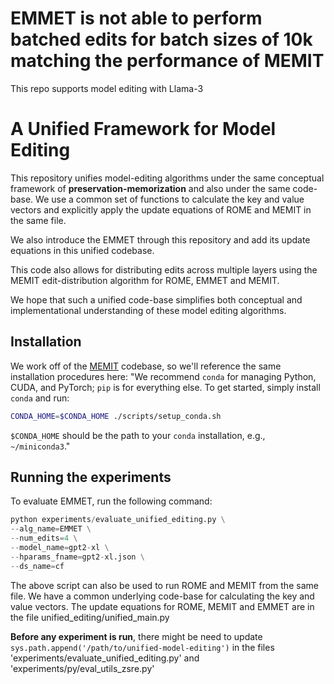 # EMMET is not able to perform batched edits for batch sizes of 10k matching the performance of MEMIT
This repo supports model editing with Llama-3

# A Unified Framework for Model Editing

This repository unifies model-editing algorithms under the same conceptual framework of **preservation-memorization** and also under the same code-base. We use a common set of functions to calculate the key and value vectors and explicitly apply the update equations of ROME and MEMIT in the same file. 

We also introduce the EMMET through this repository and add its update equations in this unified codebase.

This code also allows for distributing edits across multiple layers using the MEMIT edit-distribution algorithm for ROME, EMMET and MEMIT.

We hope that such a unified code-base simplifies both conceptual and implementational understanding of these model editing algorithms.

## Installation
We work off of the [MEMIT](https://github.com/kmeng01/memit) codebase, so we'll reference the same installation procedures here: 
"We recommend `conda` for managing Python, CUDA, and PyTorch; `pip` is for everything else. To get started, simply install `conda` and run:
```bash
CONDA_HOME=$CONDA_HOME ./scripts/setup_conda.sh
```

`$CONDA_HOME` should be the path to your `conda` installation, e.g., `~/miniconda3`."


## Running the experiments
To evaluate EMMET, run the following command:

```python
python experiments/evaluate_unified_editing.py \
--alg_name=EMMET \
--num_edits=4 \
--model_name=gpt2-xl \
--hparams_fname=gpt2-xl.json \
--ds_name=cf
```

The above script can also be used to run ROME and MEMIT from the same file. We have a common underlying code-base for calculating the key and value vectors. The update equations for ROME, MEMIT and EMMET are in the file unified_editing/unified_main.py 


**Before any experiment is run**, there might be need to update ```sys.path.append('/path/to/unified-model-editing')``` in the files 'experiments/evaluate_unified_editing.py' and 'experiments/py/eval_utils_zsre.py' 
